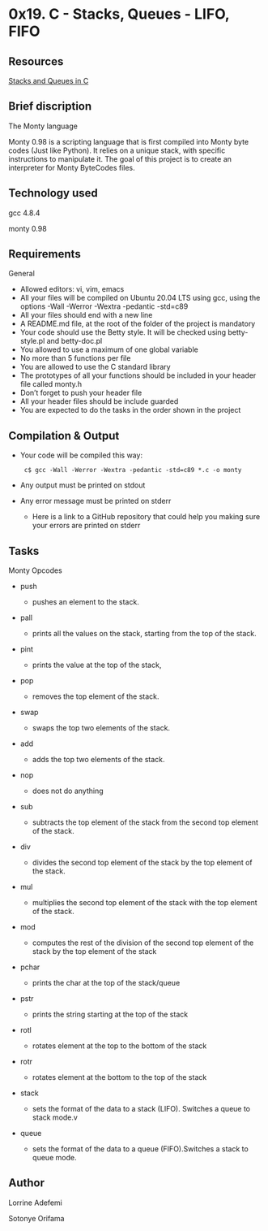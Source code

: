 #  0x19. C - Stacks, Queues - LIFO, FIFO

## Resources

[Stacks and Queues in C](https://data-flair.training/blogs/stacks-and-queues-in-c/)

## Brief discription

The Monty language

Monty 0.98 is a scripting language that is first compiled into Monty byte codes (Just like Python). It relies on a unique stack, with specific instructions to manipulate it. The goal of this project is to create an interpreter for Monty ByteCodes files.

## Technology used

gcc 4.8.4

monty 0.98

## Requirements

General

- Allowed editors: vi, vim, emacs
- All your files will be compiled on Ubuntu 20.04 LTS using gcc, using the options -Wall -Werror -Wextra -pedantic -std=c89
- All your files should end with a new line
- A README.md file, at the root of the folder of the project is mandatory
- Your code should use the Betty style. It will be checked using betty-style.pl and betty-doc.pl
- You allowed to use a maximum of one global variable
- No more than 5 functions per file
- You are allowed to use the C standard library
- The prototypes of all your functions should be included in your header file called monty.h
- Don’t forget to push your header file
- All your header files should be include guarded
- You are expected to do the tasks in the order shown in the project

## Compilation & Output

- Your code will be compiled this way:

       c$ gcc -Wall -Werror -Wextra -pedantic -std=c89 *.c -o monty

- Any output must be printed on stdout
- Any error message must be printed on stderr
   - Here is a link to a GitHub repository that could help you making sure your errors are printed on stderr

## Tasks

Monty Opcodes

- push
  - pushes an element to the stack.

- pall
  - prints all the values on the stack, starting from the top of the stack.

- pint
  - prints the value at the top of the stack,

- pop
  - removes the top element of the stack.

- swap
  - swaps the top two elements of the stack.

- add
  - adds the top two elements of the stack.

- nop
  - does not do anything

- sub
  - subtracts the top element of the stack from the second top element of the stack.

- div
  - divides the second top element of the stack by the top element of the stack.

- mul
  - multiplies the second top element of the stack with the top element of the stack.

- mod
  - computes the rest of the division of the second top element of the stack by the top element of the stack

- pchar
  - prints the char at the top of the stack/queue

- pstr
  - prints the string starting at the top of the stack

- rotl
  - rotates  element at the top to the bottom of the stack

- rotr
  - rotates  element at the bottom to the  top  of the stack

- stack
  - sets the format of the data to a stack (LIFO). Switches a queue to stack mode.v

- queue
  - sets the format of the data to a queue (FIFO).Switches a stack to queue mode.

## Author

Lorrine Adefemi

Sotonye Orifama
